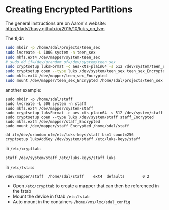 # Creating Encrypted Partitions

The general instructions are on Aaron's website: http://dads2busy.github.io/2015/10/luks_on_lvm

The tl;dr:

```bash
sudo mkdir -p /home/sdal/projects/teen_sex
sudo lvcreate -L 100G system -n teen_sex
sudo mkfs.ext4 /dev/mapper/system-teen_sex
# sudo dd if=/dev/urandom of=/dev/system/teen_sex
sudo cryptsetup luksFormat -c aes-xts-plain64 -s 512 /dev/system/teen_sex
sudo cryptsetup open --type luks /dev/system/teen_sex teen_sex_Encrypted
sudo mkfs.ext4 /dev/mapper/teen_sex_Encrypted
sudo mount /dev/mapper/teen_sex_Encrypted /home/sdal/projects/teen_sex
```

another example:

```
sudo mkdir -p /home/sdal/staff
sudo lvcreate -L 50G system -n staff
sudo mkfs.ext4 /dev/mapper/system-staff
sudo cryptsetup luksFormat -c aes-xts-plain64 -s 512 /dev/system/staff
sudo cryptsetup open --type luks /dev/system/staff staff_Encrypted
sudo mkfs.ext4 /dev/mapper/staff_Encrypted
sudo mount /dev/mapper/staff_Encrypted /home/sdal/staff

dd if=/dev/urandom of=/etc/luks-keys/staff bs=1 count=256
cryptsetup luksAddKey /dev/system/staff /etc/luks-keys/staff
```

in `/etc/crypttab`:

```
staff /dev/system/staff /etc/luks-keys/staff luks
```

in `/etc/fstab`:

```
/dev/mapper/staff  /home/sdal/staff    ext4  defaults        0 2 
```

- Open `/etc/crypttab` to create a mapper that can then be referenced in the fstab
- Mount the device in fstab `/etc/fstab`
- Auto mount in the containers `/home/vms/lxc/sdal_config`
